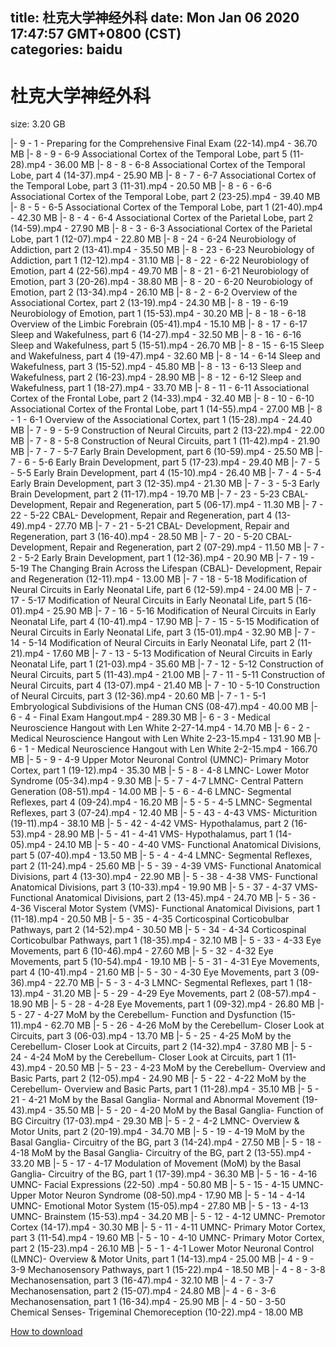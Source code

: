 
title: 杜克大学神经外科
date: Mon Jan 06 2020 17:47:57 GMT+0800 (CST)    
categories: baidu
---

# 杜克大学神经外科
size: 3.20 GB
 
 
|- 9 - 1 - Preparing for the Comprehensive Final Exam (22-14).mp4 - 36.70 MB
|- 8 - 9 -  6-9 Associational Cortex of the Temporal Lobe, part 5 (11-28).mp4 - 36.00 MB
|- 8 - 8 -  6-8 Associational Cortex of the Temporal Lobe, part 4 (14-37).mp4 - 25.90 MB
|- 8 - 7 -  6-7 Associational Cortex of the Temporal Lobe, part 3 (11-31).mp4 - 20.50 MB
|- 8 - 6 -  6-6 Associational Cortex of the Temporal Lobe, part 2 (23-25).mp4 - 39.40 MB
|- 8 - 5 -  6-5 Associational Cortex of the Temporal Lobe, part 1 (21-40).mp4 - 42.30 MB
|- 8 - 4 -  6-4 Associational Cortex of the Parietal Lobe, part 2 (14-59).mp4 - 27.90 MB
|- 8 - 3 -  6-3 Associational Cortex of the Parietal Lobe, part 1 (12-07).mp4 - 22.80 MB
|- 8 - 24 -  6-24 Neurobiology of Addiction, part 2 (13-41).mp4 - 35.50 MB
|- 8 - 23 -  6-23 Neurobiology of Addiction, part 1 (12-12).mp4 - 31.10 MB
|- 8 - 22 -  6-22 Neurobiology of Emotion, part 4 (22-56).mp4 - 49.70 MB
|- 8 - 21 -  6-21 Neurobiology of Emotion, part 3 (20-26).mp4 - 38.80 MB
|- 8 - 20 -  6-20 Neurobiology of Emotion, part 2 (13-34).mp4 - 26.10 MB
|- 8 - 2 -  6-2 Overview of the Associational Cortex, part 2 (13-19).mp4 - 24.30 MB
|- 8 - 19 -  6-19 Neurobiology of Emotion, part 1 (15-53).mp4 - 30.20 MB
|- 8 - 18 -  6-18 Overview of the Limbic Forebrain (05-41).mp4 - 15.10 MB
|- 8 - 17 -  6-17 Sleep and Wakefulness, part 6 (14-27).mp4 - 32.50 MB
|- 8 - 16 -  6-16 Sleep and Wakefulness, part 5 (15-51).mp4 - 26.70 MB
|- 8 - 15 -  6-15 Sleep and Wakefulness, part 4 (19-47).mp4 - 32.60 MB
|- 8 - 14 -  6-14 Sleep and Wakefulness, part 3 (15-52).mp4 - 45.80 MB
|- 8 - 13 -  6-13 Sleep and Wakefulness, part 2 (16-23).mp4 - 28.90 MB
|- 8 - 12 -  6-12 Sleep and Wakefulness, part 1 (18-27).mp4 - 33.70 MB
|- 8 - 11 -  6-11 Associational Cortex of the Frontal Lobe, part 2 (14-33).mp4 - 32.40 MB
|- 8 - 10 -  6-10 Associational Cortex of the Frontal Lobe, part 1 (14-55).mp4 - 27.00 MB
|- 8 - 1 -  6-1 Overview of the Associational Cortex, part 1 (15-28).mp4 - 24.40 MB
|- 7 - 9 -  5-9 Construction of Neural Circuits, part 2 (13-22).mp4 - 22.00 MB
|- 7 - 8 -  5-8 Construction of Neural Circuits, part 1 (11-42).mp4 - 21.90 MB
|- 7 - 7 -  5-7 Early Brain Development, part 6 (10-59).mp4 - 25.50 MB
|- 7 - 6 -  5-6 Early Brain Development, part 5 (17-23).mp4 - 29.40 MB
|- 7 - 5 -  5-5 Early Brain Development, part 4 (15-10).mp4 - 26.40 MB
|- 7 - 4 -  5-4 Early Brain Development, part 3 (12-35).mp4 - 21.30 MB
|- 7 - 3 -  5-3 Early Brain Development, part 2 (11-17).mp4 - 19.70 MB
|- 7 - 23 -  5-23 CBAL- Development, Repair and Regeneration, part 5 (06-17).mp4 - 11.30 MB
|- 7 - 22 -  5-22 CBAL- Development, Repair and Regeneration, part 4 (13-49).mp4 - 27.70 MB
|- 7 - 21 -  5-21 CBAL- Development, Repair and Regeneration, part 3 (16-40).mp4 - 28.50 MB
|- 7 - 20 -  5-20 CBAL- Development, Repair and Regeneration, part 2 (07-29).mp4 - 11.50 MB
|- 7 - 2 -  5-2 Early Brain Development, part 1 (12-36).mp4 - 20.90 MB
|- 7 - 19 -  5-19 The Changing Brain Across the Lifespan (CBAL)- Development, Repair and Regeneration (12-11).mp4 - 13.00 MB
|- 7 - 18 -  5-18 Modification of Neural Circuits in Early Neonatal Life, part 6 (12-59).mp4 - 24.00 MB
|- 7 - 17 -  5-17 Modification of Neural Circuits in Early Neonatal Life, part 5 (16-01).mp4 - 25.90 MB
|- 7 - 16 -  5-16 Modification of Neural Circuits in Early Neonatal Life, part 4 (10-41).mp4 - 17.90 MB
|- 7 - 15 -  5-15 Modification of Neural Circuits in Early Neonatal Life, part 3 (15-01).mp4 - 32.90 MB
|- 7 - 14 -  5-14 Modification of Neural Circuits in Early Neonatal Life, part 2 (11-21).mp4 - 17.60 MB
|- 7 - 13 -  5-13 Modification of Neural Circuits in Early Neonatal Life, part 1 (21-03).mp4 - 35.60 MB
|- 7 - 12 -  5-12 Construction of Neural Circuits, part 5 (11-43).mp4 - 21.00 MB
|- 7 - 11 -  5-11 Construction of Neural Circuits, part 4 (13-07).mp4 - 21.40 MB
|- 7 - 10 -  5-10 Construction of Neural Circuits, part 3 (12-36).mp4 - 20.60 MB
|- 7 - 1 -  5-1 Embryological Subdivisions of the Human CNS (08-47).mp4 - 40.00 MB
|- 6 - 4 - Final Exam Hangout.mp4 - 289.30 MB
|- 6 - 3 - Medical Neuroscience Hangout with Len White 2-27-14.mp4 - 14.70 MB
|- 6 - 2 - Medical Neuroscience Hangout with Len White 2-23-15.mp4 - 131.90 MB
|- 6 - 1 - Medical Neuroscience Hangout with Len White 2-2-15.mp4 - 166.70 MB
|- 5 - 9 -  4-9 Upper Motor Neuronal Control (UMNC)- Primary Motor Cortex, part 1 (19-12).mp4 - 35.30 MB
|- 5 - 8 -  4-8 LMNC- Lower Motor Syndrome (05-34).mp4 - 9.30 MB
|- 5 - 7 -  4-7 LMNC- Central Pattern Generation (08-51).mp4 - 14.00 MB
|- 5 - 6 -  4-6 LMNC- Segmental Reflexes, part 4 (09-24).mp4 - 16.20 MB
|- 5 - 5 -  4-5 LMNC- Segmental Reflexes, part 3 (07-24).mp4 - 12.40 MB
|- 5 - 43 -  4-43 VMS- Micturition (19-11).mp4 - 38.10 MB
|- 5 - 42 -  4-42 VMS- Hypothalamus, part 2 (16-53).mp4 - 28.90 MB
|- 5 - 41 -  4-41 VMS- Hypothalamus, part 1 (14-05).mp4 - 24.10 MB
|- 5 - 40 -  4-40 VMS- Functional Anatomical Divisions, part 5 (07-40).mp4 - 13.50 MB
|- 5 - 4 -  4-4 LMNC- Segmental Reflexes, part 2 (11-24).mp4 - 25.60 MB
|- 5 - 39 -  4-39 VMS- Functional Anatomical Divisions, part 4 (13-30).mp4 - 22.90 MB
|- 5 - 38 -  4-38 VMS- Functional Anatomical Divisions, part 3 (10-33).mp4 - 19.90 MB
|- 5 - 37 -  4-37 VMS- Functional Anatomical Divisions, part 2 (13-45).mp4 - 24.70 MB
|- 5 - 36 -  4-36 Visceral Motor System (VMS)- Functional Anatomical Divisions, part 1 (11-18).mp4 - 20.50 MB
|- 5 - 35 -  4-35 Corticospinal Corticobulbar Pathways, part 2 (14-52).mp4 - 30.50 MB
|- 5 - 34 -  4-34 Corticospinal Corticobulbar Pathways, part 1 (18-35).mp4 - 32.10 MB
|- 5 - 33 -  4-33 Eye Movements, part 6 (10-46).mp4 - 27.60 MB
|- 5 - 32 -  4-32 Eye Movements, part 5 (10-54).mp4 - 19.10 MB
|- 5 - 31 -  4-31 Eye Movements, part 4 (10-41).mp4 - 21.60 MB
|- 5 - 30 -  4-30 Eye Movements, part 3 (09-36).mp4 - 22.70 MB
|- 5 - 3 -  4-3 LMNC- Segmental Reflexes, part 1 (18-13).mp4 - 31.20 MB
|- 5 - 29 -  4-29 Eye Movements, part 2 (08-57).mp4 - 18.90 MB
|- 5 - 28 -  4-28 Eye Movements, part 1 (09-32).mp4 - 26.80 MB
|- 5 - 27 -  4-27 MoM by the Cerebellum- Function and Dysfunction (15-11).mp4 - 62.70 MB
|- 5 - 26 -  4-26 MoM by the Cerebellum- Closer Look at Circuits, part 3 (06-03).mp4 - 13.70 MB
|- 5 - 25 -  4-25 MoM by the Cerebellum- Closer Look at Circuits, part 2 (14-32).mp4 - 37.80 MB
|- 5 - 24 -  4-24 MoM by the Cerebellum- Closer Look at Circuits, part 1 (11-43).mp4 - 20.50 MB
|- 5 - 23 -  4-23 MoM by the Cerebellum- Overview and Basic Parts, part 2 (12-05).mp4 - 24.90 MB
|- 5 - 22 -  4-22 MoM by the Cerebellum- Overview and Basic Parts, part 1 (11-28).mp4 - 35.10 MB
|- 5 - 21 -  4-21 MoM by the Basal Ganglia- Normal and Abnormal Movement (19-43).mp4 - 35.50 MB
|- 5 - 20 -  4-20 MoM by the Basal Ganglia- Function of BG Circuitry (17-03).mp4 - 29.30 MB
|- 5 - 2 -  4-2 LMNC- Overview & Motor Units, part 2 (20-19).mp4 - 34.70 MB
|- 5 - 19 -  4-19 MoM by the Basal Ganglia- Circuitry of the BG, part 3 (14-24).mp4 - 27.50 MB
|- 5 - 18 -  4-18 MoM by the Basal Ganglia- Circuitry of the BG, part 2 (13-55).mp4 - 33.20 MB
|- 5 - 17 -  4-17 Modulation of Movement (MoM) by the Basal Ganglia- Circuitry of the BG, part 1 (17-39).mp4 - 36.30 MB
|- 5 - 16 -  4-16 UMNC- Facial Expressions (22-50)  .mp4 - 50.80 MB
|- 5 - 15 -  4-15 UMNC- Upper Motor Neuron Syndrome (08-50).mp4 - 17.90 MB
|- 5 - 14 -  4-14 UMNC- Emotional Motor System (15-05).mp4 - 27.80 MB
|- 5 - 13 -  4-13 UMNC- Brainstem (15-53).mp4 - 34.20 MB
|- 5 - 12 -  4-12 UMNC- Premotor Cortex (14-17).mp4 - 30.30 MB
|- 5 - 11 -  4-11 UMNC- Primary Motor Cortex, part 3 (11-54).mp4 - 19.60 MB
|- 5 - 10 -  4-10 UMNC- Primary Motor Cortex, part 2 (15-23).mp4 - 26.10 MB
|- 5 - 1 -  4-1 Lower Motor Neuronal Control (LMNC)- Overview & Motor Units, part 1 (14-13).mp4 - 25.00 MB
|- 4 - 9 -  3-9 Mechanosensory Pathways, part 1 (15-22).mp4 - 18.50 MB
|- 4 - 8 -  3-8 Mechanosensation, part 3 (16-47).mp4 - 32.10 MB
|- 4 - 7 -  3-7 Mechanosensation, part 2 (15-07).mp4 - 24.80 MB
|- 4 - 6 -  3-6 Mechanosensation, part 1 (16-34).mp4 - 25.90 MB
|- 4 - 50 -  3-50 Chemical Senses- Trigeminal Chemoreception (10-22).mp4 - 18.00 MB

[How to download](https://bpcam.bemobtrk.com/go/2ceec3aa-1ca2-46d6-b9ff-aaa5c184517c?jno=4301)